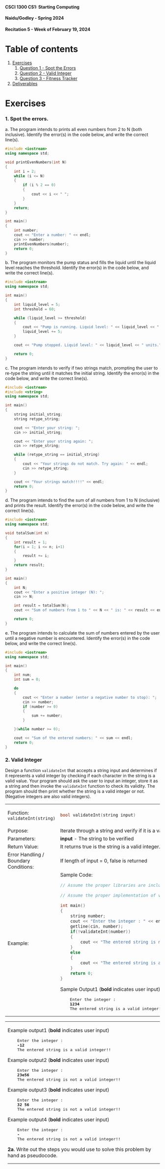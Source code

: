 #### **CSCI 1300 CS1: Starting Computing**
#### **Naidu/Godley - Spring 2024**
#### **Recitation 5 - Week of February 19, 2024**

# Table of contents
1. [Exercises](#exercises)
   1. [Question 1 - Spot the Errors](#spot)
   2. [Question 2 - Valid Integer](#valid-integer)
   3. [Question 3 - Fitness Tracker](#expense-tracker)
3. [Deliverables](#deliverables)


# Exercises <a name="exercises"></a>
### 1. **Spot the errors**. <a name="spot"></a>

a.
The program intends to prints all even numbers from 2 to N (both inclusive). Identify the error(s) in the code below, and write the correct line(s).
```cpp
#include <iostream>
using namespace std;

void printEvenNumbers(int N)
{
    int i = 2;   
    while (i <= N)
    {
        if (i % 2 == 0)
        {
            cout << i << " ";
        }
    }
    return;
}

int main()
{
    int number;
    cout << "Enter a number: " << endl;
    cin >> number;
    printEvenNumbers(number);
    return 0;
}
```

b.
The program monitors the pump status and fills the liquid until the liquid level reaches the threshold. Identify the error(s) in the code below, and write the correct line(s).
```cpp
#include <iostream>
using namespace std;

int main()
{
    int liquid_level = 5;
    int threshold = 60;

    while (liquid_level >= threshold)
    {
        cout << "Pump is running. Liquid level: " << liquid_level << " units." << endl;
        liquid_level += 5; 
    }

    cout << "Pump stopped. Liquid level: " << liquid_level << " units." << endl;

    return 0;
}
```

c. The program intends to verify if two strings match, prompting the user to re-type the string until it matches the initial string. Identify the error(s) in the code below, and write the correct line(s).
```cpp
#include <iostream>
#include <string>
using namespace std;

int main() 
{
    string initial_string;
    string retype_string;

    cout << "Enter your string: ";
    cin >> initial_string;

    cout << "Enter your string again: ";
    cin >> retype_string;

    while (retype_string == initial_string) 
    {
        cout << "Your strings do not match. Try again: " << endl;
        cin >> retype_string;
    }

    cout << "Your strings match!!!!" << endl;
    return 0;
}
```

d. The program intends to find the sum of all numbers from 1 to N (inclusive) and prints the result. Identify the error(s) in the code below, and write the correct line(s). 
```cpp
#include <iostream>
using namespace std;

void totalSum(int n)
{
    int result = 1;
    for(i = 1; i <= n; i+1)
    {
        result += i;
    }
    return result;
}

int main() 
{
    int N;
    cout << "Enter a positive integer (N): ";
    cin >> N;

    int result = totalSum(N);
    cout << "Sum of numbers from 1 to " << N << " is: " << result << endl;

    return 0;
}
```
e. The program intends to calculate the sum of numbers entered by the user until a negative number is encountered. Identify the error(s) in the code below, and write the correct line(s). 
```cpp
#include <iostream>
using namespace std;

int main() 
{
    int num;
    int sum = 0;

    do 
    {
        cout << "Enter a number (enter a negative number to stop): ";
        cin >> number;
        if (number >= 0) 
        {
            sum += number;
        }

    }(while number >= 0);

    cout << "Sum of the entered numbers: " << sum << endl;
    return 0;
}
```
### 2. Valid Integer <a name="valid-integer"></a>

Design a function `validateInt` that accepts a string input and determines if it represents a valid integer by checking if each character in the string is a valid value. Your program should ask the user to input an integer, store it as a string and then invoke the `validateInt` function to check its validity. The program should then print whether the string is a valid integer or not. (Negative integers are also valid integers).
<!-- ```cpp
bool validateInt(string input)
``` -->


<table>
<tr>
<td> 

Function: <br>
```validateInt(string)```
</td>
<td>
    
```cpp
bool validateInt(string input)
```

</td>
</tr>
<tr>
<td> Purpose: </td>
<td>
Iterate through a string and verify if it is a valid integer or not.
</td>
</tr>
<tr>
<td> Parameters: </td>
<td>
<b> input </b> -  The string to be verified <br> 
</td>
</tr>
<tr>
<td> Return Value: </td>
<td>
It returns true is the string is a valid integer. Otherwise returns false.
</td>
</tr>
<tr>
<td> Error Handling / Boundary Conditions: </td>
<td>
If length of input = 0, false is returned <br>
</td>
</tr>
<tr>
<td> Example: </td>
<td>
Sample Code:

```cpp
// Assume the proper libraries are included.

// Assume the proper implementation of validateInt() is included.

int main()
{
    string number;
    cout << "Enter the integer : " << endl;
    getline(cin, number);
    if(!validateInt(number))
    {
        cout << "The entered string is not a valid integer!!" << endl;
    }
    else
    {
        cout << "The entered string is a valid integer!!" << endl;
    }
    return 0;
}
```

Sample Output1 (**bold** indicates user input)
 <pre>
    Enter the integer :
    <b>1234</b>
    The entered string is a valid integer!!
</pre>
</td>
</tr>
</table>

<table>
<tr>
<td> 

Example output1 (**bold** indicates user input)
 <pre>
    Enter the integer :
    <b>-12</b>
    The entered string is a valid integer!!
</pre>

Example output2 (**bold** indicates user input)
 <pre>
    Enter the integer :
    <b>23e56</b>
    The entered string is not a valid integer!!
</pre>

Example output3 (**bold** indicates user input)
 <pre>
    Enter the integer :
    <b>32 56</b>
    The entered string is not a valid integer!!
</pre>

Example output4 (**bold** indicates user input)
 <pre>
    Enter the integer :
    <b>-</b>
    The entered string is not a valid integer!!
</pre>

**2a**. Write out the steps you would use to solve this problem by hand as pseudocode.

-----------------------------

<br/><br/>
<br/><br/>
<br/><br/>
<br/><br/>

-----------------------------

**2b**. Pick four possible inputs for your program. Try to pick values that will test different aspects of your function. Follow the steps you wrote for these values to find your result, and verify it.

-----------------------------

<br/><br/>
<br/><br/>
<br/><br/>
<br/><br/>

-----------------------------


**2c**. Translate your inputs and expected outputs into assert statements.

-----------------------------

<br/><br/>
<br/><br/>
<br/><br/>
<br/><br/>

-----------------------------

**2d**. Implement your solution in C++ using VS  Code. Revise your solution, save, compile and run it again. Are you getting the expected result and output? Keep revising until you do. Make you sure you test for the values used in your sample runs, and for the boundary conditions.

-----------------------------
<br>

### 3. Fitness Tracker <a name="expense-tracker"></a>

You are tasked with developing an fitness tracking program that allows users to track their daily exercise routines. Users can enter the the type of exercise and the duration (in minutes), and they can continue entering exercise until they decide to stop. The program should provide a summary of exercise time (in minutes) by type and calculate the total exercise time (in minutes) for the day.

Your program should follow these guidelines:
1. Create 3 integer variables - Cardio, Strength, Flexibility - to store the category-wise totals.
2. Allow the user to enter exercise by providing category and time (in minutes). If they have already added time to that category, it should add the new value to the current total for that category.
3. Repeat this until the user decides to stop - which is done by inputting *exit* in the category prompt.
4. If the user inputs a category that doesn't exist, reprompt the user to input the right one.
4. Display the category-wise totals and calculate the total exercise time (in minutes) for the day.

Example output (**bold** indicates user input)
 <pre>
    Enter a category (Cardio, Strength, Flexibility, or 'exit'):
    <b>Flexibility</b>
    Enter the exercise time:
    <b>30</b>
    Enter a category (Cardio, Strength, Flexibility, or 'exit'):
    <b>Strength</b>
    Enter the exercise time:
    <b>40</b>
    Enter a category (Cardio, Strength, Flexibility, or 'exit'):
    <b>Endurance</b>
    Invalid Category. Please enter a valid category.
    Enter a category (Cardio, Strength, Flexibility, or 'exit'):
    <b>Cardio</b>
    Enter the exercise time:
    <b>20</b>
    Enter a category (Cardio, Strength, Flexibility, or 'exit'):
    <b>exit</b>
    Category-wise totals:
    Cardio: 20 mins
    Strength: 40 mins
    Flexibility: 30 mins
    Total exercise time for the day: 90 mins
</pre>

**3a**. Write out the steps you would use to solve this problem by hand as pseudocode.

-----------------------------

<br/><br/>
<br/><br/>
<br/><br/>
<br/><br/>

-----------------------------

**3b**. Pick possible inputs for your program. Choose as many inputs as you think you need to thoroughly test your program. Follow the steps you wrote for these values to find your result, and verify it. 

-----------------------------

<br/><br/>
<br/><br/>
<br/><br/>
<br/><br/>
<br/><br/>
<br/><br/>

**3c**. Implement your solution in C++ using VS  Code. Revise your solution, save, compile and run it again. Are you getting the expected result and output? Keep revising until you do. Make you sure you test for the values used in your sample runs, and for the boundary conditions.  

-----------------------------

<br/><br/>
<br/><br/>
<br/><br/>

-----------------------------
# Deliverables for Recitation <a name="deliverables"></a>
Submit your work on [Canvas](https://canvas.colorado.edu/courses/100891/assignments/1961616).
